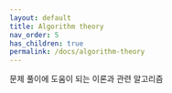 ```yaml
---
layout: default
title: Algorithm theory
nav_order: 5
has_children: true
permalink: /docs/algorithm-theory
---
```


문제 풀이에 도움이 되는 이론과 관련 알고리즘